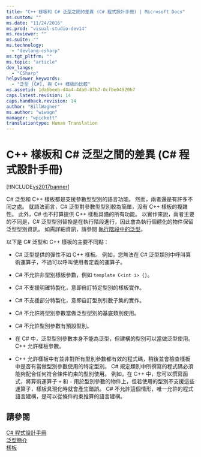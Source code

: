 ```yaml
---
title: "C++ 樣板和 C# 泛型之間的差異 (C# 程式設計手冊) | Microsoft Docs"
ms.custom: ""
ms.date: "11/24/2016"
ms.prod: "visual-studio-dev14"
ms.reviewer: ""
ms.suite: ""
ms.technology: 
  - "devlang-csharp"
ms.tgt_pltfrm: ""
ms.topic: "article"
dev_langs: 
  - "CSharp"
helpviewer_keywords: 
  - "泛型 [C#], 與 C++ 樣板的比較"
ms.assetid: 1da6beeb-d4a4-4da0-87b7-0cfbe04920b7
caps.latest.revision: 14
caps.handback.revision: 14
author: "BillWagner"
ms.author: "wiwagn"
manager: "wpickett"
translationtype: Human Translation
---
```

# C++ 樣板和 C# 泛型之間的差異 (C# 程式設計手冊)
[!INCLUDE[vs2017banner](../../../csharp/includes/vs2017banner.md)]

C\# 泛型和 C\+\+ 樣板都是支援參數型型別的語言功能。  然而，兩者還是有許多不同之處。  就語法而言，C\# 泛型對參數型型別較為簡單，沒有 C\+\+ 樣板的複雜性。  此外，C\# 也不打算提供 C\+\+ 樣板具備的所有功能。  以實作來說，兩者主要的不同是，C\# 泛型型別替換是在執行階段進行，因此會為執行個體化的物件保留泛型型別資訊。  如需詳細資訊，請參閱 [執行階段中的泛型](../../../csharp/programming-guide/generics/generics-in-the-run-time.md)。  
  
 以下是 C\# 泛型和 C\+\+ 樣板的主要不同點：  
  
-   C\# 泛型提供的彈性不如 C\+\+ 樣板。  例如，您無法在 C\# 泛型類別中呼叫算術運算子，不過可以呼叫使用者定義的運算子。  
  
-   C\# 不允許非型別樣板參數，例如 `template C<int i> {}`。  
  
-   C\# 不支援明確特製化，意即自訂特定型別的樣板實作。  
  
-   C\# 不支援部分特製化，意即自訂型別引數子集的實作。  
  
-   C\# 不允許將型別參數當做泛型型別的基底類別使用。  
  
-   C\# 不允許型別參數有預設型別。  
  
-   在 C\# 中，泛型型別參數本身不能為泛型，但建構的型別可以當做泛型使用。  C\+\+ 允許樣板參數。  
  
-   C\+\+ 允許樣板中有並非對所有型別參數都有效的程式碼，稍後並會檢查樣板中是否有當做型別參數使用的特定型別。  C\# 規定類別中所撰寫的程式碼必須能夠配合任何符合條件約束的型別使用。  例如，在 C\+\+ 中，您可以撰寫函式，將算術運算子 `+` 和 `-` 用於型別參數的物件上，但若使用的型別不支援這些運算子，樣板具現化時就會產生錯誤。  C\# 不允許這個情形，唯一允許的程式語言建構，是可以從條件約束推算的語言建構。  
  
## 請參閱  
 [C\# 程式設計手冊](../../../csharp/programming-guide/index.md)   
 [泛型簡介](../../../csharp/programming-guide/generics/introduction-to-generics.md)   
 [樣板](/visual-cpp/cpp/templates-cpp)